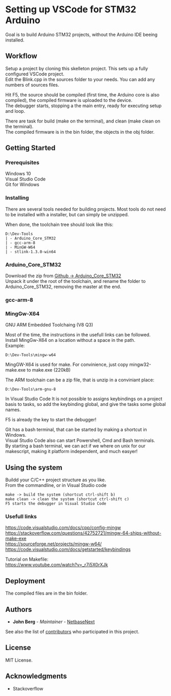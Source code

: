 # Setting up VSCode for STM32 Arduino 
Goal is to build Arduino STM32 projects, without the Arduino IDE beeing installed.  

## Workflow
Setup a project by cloning this skelleton project. This sets up a fully configured VSCode project.  
Edit the Blink.cpp in the sources folder to your needs. You can add any numbers of sources files.  

Hit F5, the source should be compiled (first time, the Arduino core is also compiled), the compiled firmware is uploaded to the device.  
The debugger starts, stopping a the main entry, ready for executing setup and loop.  

There are task for build (make on the terminal), and clean (make clean on the terminal).  
The compiled firmware is in the bin folder, the objects in the obj folder.

## Getting Started

### Prerequisites
Windows 10  
Visual Studio Code  
Git for Windows  

### Installing
There are several tools needed for building projects. Most tools do not need to be installed with a installer, but can simply be unzipped.  

When done, the toolchain tree should look like this:  
```
D:\Dev-Tools
| - Arduino_Core_STM32
| - gcc-arm-8
| - MinGW-W64
| - stlink-1.3.0-win64
```

### Arduino_Core_STM32

Download the zip from [Github -> Arduino_Core_STM32](https://github.com/stm32duino/Arduino_Core_STM32)  
Unpack it under the root of the toolchain, and rename the folder to Arduino_Core_STM32, removing the master at the end.  

### gcc-arm-8

### MingGw-X64
GNU ARM Embedded Toolchaing (V8 Q3)

Most of the time, the instructions in the usefull links can be followed.  
Install MingGw-X64 on a location without a space in the path.  
Example:  

```
D:\Dev-Tools\mingw-w64
```

MingGW-X64 is used for make.  For convinience, just copy mingw32-make.exe to make.exe (220kB)  

The ARM toolchain can be a zip file, that is unzip in a conviniant place:  
```
D:\Dev-Tools\arm-gnu-8
```

In Visual Studio Code It is not possible to assigns keybindings on a project basis to tasks, so add the keybinding global, and give the tasks some global names.  

F5 is already the key to start the debugger!

Git has a bash terminal, that can be started by making a shortcut in Windows.  
Visual Studio Code also can start Powershell, Cmd and Bash terminals.  
By starting a bash terminal, we can act if we where on unix for our makescript, making it platform independent, and much easyer!

## Using the system

Buildd your C/C++ project structure as you like.  
From the commandline, or in Visual Studio code

```
make -> build the system (shortcut ctrl-shift b)  
make clean -> clean the system (shortcut ctrl-shift c)  
F5 starts the debugger in Visual Studio Code

```

### Usefull links  

https://code.visualstudio.com/docs/cpp/config-mingw  
https://stackoverflow.com/questions/42752721/mingw-64-ships-without-make-exe  
https://sourceforge.net/projects/mingw-w64/  
https://code.visualstudio.com/docs/getstarted/keybindings  

Tutorial on Makefile:  
https://www.youtube.com/watch?v=_r7i5X0rXJk  

## Deployment

The compiled files are in the bin folder.

## Authors

* **John Berg** - *Maintainer* - [NetbaseNext](https://netbasenext.nl)

See also the list of [contributors](https://github.com/JBerg60/Arduino-VSCode/graphs/contributors) who participated in this project.

## License

MIT License.

## Acknowledgments

* Stackoverflow
